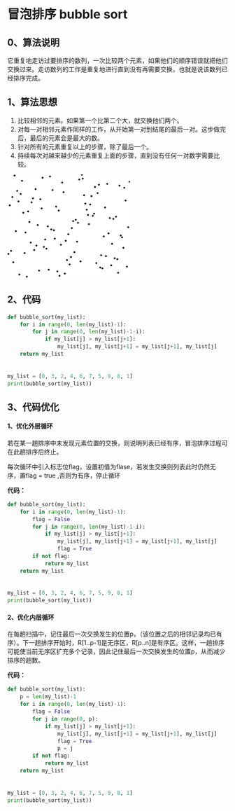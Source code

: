 # 冒泡排序 bubble sort

## 0、算法说明

它重复地走访过要排序的数列，一次比较两个元素，如果他们的顺序错误就把他们交换过来。走访数列的工作是重复地进行直到没有再需要交换，也就是说该数列已经排序完成。

## 1、算法思想

1. 比较相邻的元素。如果第一个比第二个大，就交换他们两个。
2. 对每一对相邻元素作同样的工作，从开始第一对到结尾的最后一对。这步做完后，最后的元素会是最大的数。
3. 针对所有的元素重复以上的步骤，除了最后一个。
4. 持续每次对越来越少的元素重复上面的步骤，直到没有任何一对数字需要比较。

![](Bubble_sort_animation.gif)

## 2、代码

```python
def bubble_sort(my_list):
    for i in range(0, len(my_list)-1):
        for j in range(0, len(my_list)-1-i):
            if my_list[j] > my_list[j+1]:
                my_list[j], my_list[j+1] = my_list[j+1], my_list[j]
    return my_list


my_list = [0, 3, 2, 4, 6, 7, 5, 9, 8, 1]
print(bubble_sort(my_list))
```

## 3、代码优化

#### 1、优化外层循环

若在某一趟排序中未发现元素位置的交换，则说明列表已经有序，冒泡排序过程可在此趟排序后终止。

每次循环中引入标志位flag，设置初值为flase，若发生交换则列表此时仍然无序，置flag = true ,否则为有序，停止循环

**代码：**

```python
def bubble_sort(my_list):
    for i in range(0, len(my_list)-1):
        flag = False
        for j in range(0, len(my_list)-1-i):
            if my_list[j] > my_list[j+1]:
                my_list[j], my_list[j+1] = my_list[j+1], my_list[j]
                flag = True
        if not flag:
            return my_list
    return my_list


my_list = [0, 3, 2, 4, 6, 7, 5, 9, 8, 1]
print(bubble_sort(my_list))
```

#### 2、优化内层循环

在每趟扫描中，记住最后一次交换发生的位置p，（该位置之后的相邻记录均已有序）。下一趟排序开始时，R[1..p-1]是无序区，R[p..n]是有序区。这样，一趟排序可能使当前无序区扩充多个记录，因此记住最后一次交换发生的位置p，从而减少排序的趟数。

**代码：**

```python
def bubble_sort(my_list):
    p = len(my_list)-1
    for i in range(0, len(my_list)-1):
        flag = False
        for j in range(0, p):
            if my_list[j] > my_list[j+1]:
                my_list[j], my_list[j+1] = my_list[j+1], my_list[j]
                flag = True
                p = j
        if not flag:
            return my_list
    return my_list


my_list = [0, 3, 2, 4, 6, 7, 5, 9, 8, 1]
print(bubble_sort(my_list))
```

